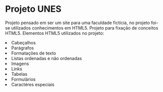 # Projeto UNES
Projeto pensado em ser um site para uma faculdade fictícia, no projeto foi-se utilizados conhecimentos em HTML5.
Projeto para fixação de conceitos HTML5.
Elementos HTML5 utilizados no projeto:
<li>Cabeçalhos</li>
<li>Parágrafos</li>
<li>Formatações de texto</li>
<li>Listas ordenadas e não ordenadas</li>
<li>Imagens</li>
<li>Links</li>
<li>Tabelas</li>
<li>Formulários</li>
<li>Caractéres especiais</li>
